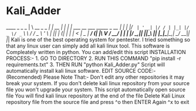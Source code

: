 # Kali_Adder
 ____             _      _   _                             |    \  __ _ _ __| | __ | | | | ___  __ ___   _____ _ __   | | | |/  ` | '__| |/ / | |_| |/ _ \/ _` \ \ / / _ \ '_ \  | |_| | (_| | |  |   &lt;  |  _  |  __/ (_| |\ V /  __/ | | | |____/ \__,_|_|  |_|\_\ |_| |_|\___|\__,_| \_/ \___|_| |_|  Kali is one of the best operating system for pentester.  I tried something so that any linux user can simply add all kali linux tool. This software is Compleately written in python. You can add/edit this script INSTALLATION PROCESS:- 1. GO TO DIRECTORY 2. RUN THIS COMMAND "pip install -r requirements.txt" 3. THEN RUN "python Kali_Adder.py"  Script will automatically install kali linux software. EDIT SOURCE CODE:-(Recomended) Please Note That:- Don't edit any other repositories it may break your system.  If you don't delete kali linux repository from your source file you won't upgrade your system.  This script automatically open source file  You will find kali linux repository at the end of the file  Delete Kali Linux repository file from the source file and press ^o then ENTER Again ^x to exit
